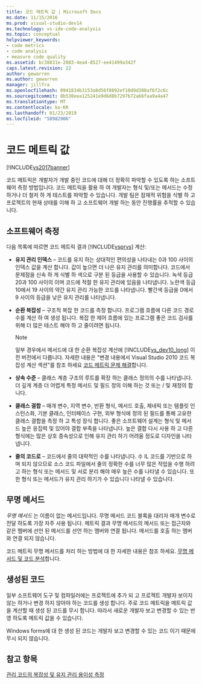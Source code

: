 ```yaml
---
title: 코드 메트릭 값 | Microsoft Docs
ms.date: 11/15/2016
ms.prod: visual-studio-dev14
ms.technology: vs-ide-code-analysis
ms.topic: conceptual
helpviewer_keywords:
- code metrics
- code analysis
- measure code quality
ms.assetid: bc38831e-2083-4ea4-8527-ee41499a342f
caps.latest.revision: 22
author: gewarren
ms.author: gewarren
manager: jillfra
ms.openlocfilehash: 0941834b3153a8d56f8892ef10d9d388af6f2c6c
ms.sourcegitcommit: 8b538eea125241e9d6d8b7297b72a66faa9a4a47
ms.translationtype: MT
ms.contentlocale: ko-KR
ms.lasthandoff: 01/23/2019
ms.locfileid: "58982906"
---
```

# <a name="code-metrics-values"></a>코드 메트릭 값
[!INCLUDE[vs2017banner](../includes/vs2017banner.md)]

코드 메트릭은 개발자가 개발 중인 코드에 대해 더 정확히 파악할 수 있도록 하는 소프트웨어 측정 방법입니다. 코드 메트릭을 활용 하 여 개발자는 형식 및/또는 메서드는 수정 하거나 더 철저 하 게 테스트를 파악할 수 있습니다. 개발 팀은 잠재적 위험을 식별 하 고 프로젝트의 현재 상태를 이해 하 고 소프트웨어 개발 하는 동안 진행률을 추적할 수 있습니다.  
  
## <a name="software-measurements"></a>소프트웨어 측정  
 다음 목록에 따르면 코드 메트릭 결과 [!INCLUDE[vsprvs](../includes/vsprvs-md.md)] 계산:  
  
-   **유지 관리 인덱스** – 코드를 유지 하는 상대적인 편의성을 나타내는 0과 100 사이의 인덱스 값을 계산 합니다. 값이 높으면 더 나은 유지 관리를 의미합니다. 코드에서 문제점을 신속 하 게 식별 하 색으로 구분 된 등급을 사용할 수 있습니다. 녹색 등급 20과 100 사이의 이며 코드에 적절 한 유지 관리에 있음을 나타냅니다. 노란색 등급 10에서 19 사이의 약간 유지 관리 가능한 코드를 나타냅니다. 빨간색 등급을 0에서 9 사이의 등급을 낮은 유지 관리를 나타냅니다.  
  
-   **순환 복잡성** – 구조적 복잡 한 코드를 측정 합니다. 프로그램 흐름에 다른 코드 경로 수를 계산 하 여 생성 됩니다. 복잡 한 제어 흐름에 있는 프로그램 좋은 코드 검사를 위해 더 많은 테스트 해야 하 고 줄이려면 됩니다.  
  
    > [!NOTE]
    >  일부 경우에서 메서드에 대 한 순환 복잡성 계산에 [!INCLUDE[vs_dev10_long](../includes/vs-dev10-long-md.md)] 이전 버전에서 다릅니다. 자세한 내용은 "변경 내용에서 Visual Studio 2010 코드 복잡성 계산 섹션"를 참조 하세요 [코드 메트릭 문제 해결](../code-quality/troubleshooting-code-metrics-issues.md)합니다.  
  
-   **상속 수준** – 클래스 계층 구조의 루트를 확장 하는 클래스 정의의 수를 나타냅니다. 더 깊게 계층 더 어렵게 특정 메서드 및 필드 정의 이해 하는 것 또는 / 및 재정의 합니다.  
  
-   **클래스 결합** – 매개 변수, 지역 변수, 반환 형식, 메서드 호출, 제네릭 또는 템플릿 인스턴스화, 기본 클래스, 인터페이스 구현, 외부 형식에 정의 된 필드를 통해 고유한 클래스 결합을 측정 하 고 특성 장식 합니다. 좋은 소프트웨어 설계는 형식 및 메서드 높은 응집력 및 있어야 결합 부족을 나타냅니다. 높은 결합 다시 사용 하 고 다른 형식에는 많은 상호 종속성으로 인해 유지 관리 하기 어려울 정도로 디자인을 나타냅니다.  
  
-   **줄의 코드로** – 코드에서 줄의 대략적인 수를 나타냅니다. 수 IL 코드를 기반으로 하며 되지 않으므로 소스 코드 파일에서 줄의 정확한 수를 너무 많은 작업을 수행 하려고 하는 형식 또는 메서드 및 서로 분리 해야 매우 높은 수를 나타낼 수 있습니다. 또한 형식 또는 메서드가 유지 관리 하기가 수 있습니다 나타낼 수 있습니다.  
  
## <a name="anonymous-methods"></a>무명 메서드  
 *무명 메서드* 는 이름이 없는 메서드입니다. 무명 메서드 코드 블록을 대리자 매개 변수로 전달 하도록 가장 자주 사용 됩니다. 메트릭 결과 무명 메서드의 메서드 또는 접근자와 같은 멤버에 선언 된 메서드를 선언 하는 멤버와 연결 됩니다. 메서드를 호출 하는 멤버와 연결 되지 않습니다.  
  
 코드 메트릭 무명 메서드를 처리 하는 방법에 대 한 자세한 내용은 참조 하세요. [무명 메서드 및 코드 분석](../code-quality/anonymous-methods-and-code-analysis.md)합니다.  
  
## <a name="generated-code"></a>생성된 코드  
 일부 소프트웨어 도구 및 컴파일러에는 프로젝트에 추가 되 고 프로젝트 개발자 보이지 않는 하거나 변경 하지 않아야 하는 코드를 생성 합니다. 주로 코드 메트릭을 메트릭 값을 계산할 때 생성 된 코드를 무시 합니다. 따라서 새로운 개발자 보고 변경할 수 있는 반영 하도록 메트릭 값을 수 있습니다.  
  
 Windows forms에 대 한 생성 된 코드는 개발자 보고 변경할 수 있는 코드 이기 때문에 무시 되지 않습니다.  
  
## <a name="see-also"></a>참고 항목  
 [관리 코드의 복잡성 및 유지 관리 용이성 측정](../code-quality/measuring-complexity-and-maintainability-of-managed-code.md)
